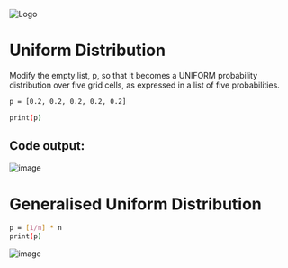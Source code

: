 ![Logo](https://i.ytimg.com/vi/UC-CBUSQXAo/maxresdefault.jpg)

# Uniform Distribution 
Modify the empty list, p, so that it becomes a UNIFORM probability distribution over five grid cells, as expressed in a list of five probabilities.

```bash
p = [0.2, 0.2, 0.2, 0.2, 0.2]

print(p)
```

## Code output: 

![image](https://github.com/cavadibrahimli1/intro_to_self_driving_cars/assets/76445357/6ed0450e-58ab-441b-a8d4-1b0f886c3174)


# Generalised Uniform Distribution 

```bash
p = [1/n] * n
print(p)
```
![image](https://github.com/cavadibrahimli1/intro_to_self_driving_cars/assets/76445357/945e288f-8d3b-4f1a-96b9-5271af192045)

